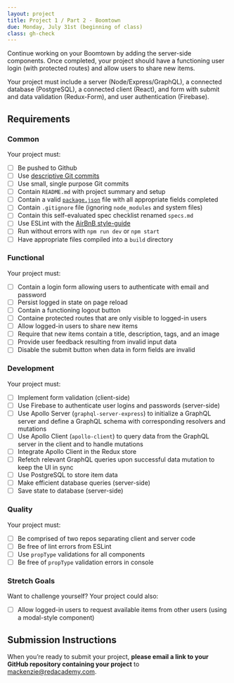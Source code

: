 ```yaml
---
layout: project
title: Project 1 / Part 2 - Boomtown
due: Monday, July 31st (beginning of class)
class: gh-check
---
```


Continue working on your Boomtown by adding the server-side components. Once completed, your project should have a functioning user login (with protected routes) and allow users to share new items.

Your project must include a server (Node/Express/GraphQL), a connected database (PostgreSQL), a connected client (React), and form with submit and data validation (Redux-Form), and user authentication (Firebase).

## Requirements

### Common

Your project must:

- [ ] Be pushed to Github 
- [ ] Use [descriptive Git commits](http://chris.beams.io/posts/git-commit/)
- [ ] Use small, single purpose Git commits
- [ ] Contain `README.md` with project summary and setup
- [ ] Contain a valid [`package.json`](http://browsenpm.org/package.json) file with all appropriate fields completed
- [ ] Contain `.gitignore` file (ignoring `node_modules` and system files)
- [ ] Contain this self-evaluated spec checklist renamed `specs.md`
- [ ] Use ESLint with the [AirBnB style-guide](https://github.com/airbnb/javascript)
- [ ] Run without errors with `npm run dev` or `npm start`
- [ ] Have appropriate files compiled into a `build` directory

### Functional

Your project must:

- [ ] Contain a login form allowing users to authenticate with email and password
- [ ] Persist logged in state on page reload
- [ ] Contain a functioning logout button
- [ ] Containe protected routes that are only visible to logged-in users
- [ ] Allow logged-in users to share new items
- [ ] Require that new items contain a title, description, tags, and an image
- [ ] Provide user feedback resulting from invalid input data
- [ ] Disable the submit button when data in form fields are invalid

### Development

Your project must:

- [ ] Implement form validation (client-side)
- [ ] Use Firebase to authenticate user logins and passwords (server-side)
- [ ] Use Apollo Server (`graphql-server-express`) to initialize a GraphQL server and define a GraphQL schema with corresponding resolvers and mutations
- [ ] Use Apollo Client (`apollo-client`) to query data from the GraphQL server in the client and to handle mutations
- [ ] Integrate Apollo Client in the Redux store
- [ ] Refetch relevant GraphQL queries upon successful data mutation to keep the UI in sync
- [ ] Use PostgreSQL to store item data
- [ ] Make efficient database queries (server-side)
- [ ] Save state to database (server-side)

### Quality

Your project must:

- [ ] Be comprised of two repos separating client and server code
- [ ] Be free of lint errors from ESLint
- [ ] Use `propType` validations for all components
- [ ] Be free of `propType` validation errors in console

### Stretch Goals

Want to challenge yourself? Your project could also:

- [ ] Allow logged-in users to request available items from other users (using a modal-style component)

## Submission Instructions

When you’re ready to submit your project, **please email a link to your GitHub repository containing your project** to mackenzie@redacademy.com.
